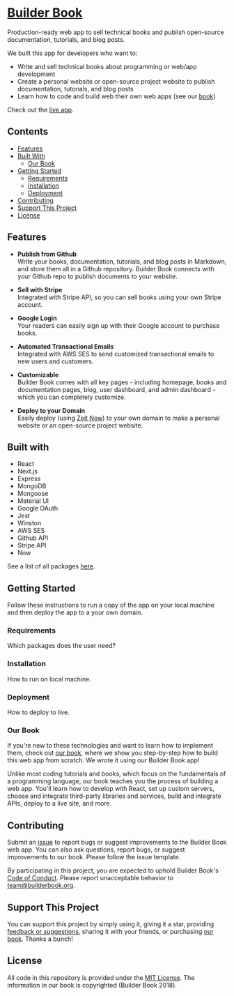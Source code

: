 # [Builder Book](https://builderbook.org)

Production-ready web app to sell technical books and publish open-source documentation, tutorials, and blog posts.

We built this app for developers who want to:

- Write and sell technical books about programming or web/app development
- Create a personal website or open-source project website to publish documentation, tutorials, and blog posts
- Learn how to code and build web their own web apps (see our [book](https://builderbook.org))

Check out the [live app](https://builderbook.org/books).

## Contents
- [Features](#features)
- [Built With](#built-with)
  - [Our Book](#our-book)
- [Getting Started](#getting-started)
  - [Requirements](#requirements)
  - [Installation](#installation)
  - [Deployment](#deployment)
- [Contributing](#contributing)
- [Support This Project](#support)
- [License](#license)

## Features

- **Publish from Github**</br>
Write your books, documentation, tutorials, and blog posts in Markdown, and store them all in a Github repository. Builder Book connects with your Github repo to publish documents to your website.

- **Sell with Stripe**</br>
Integrated with Stripe API, so you can sell books using your own Stripe account.

- **Google Login**</br>
Your readers can easily sign up with their Google account to purchase books.

- **Automated Transactional Emails**</br>
Integrated with AWS SES to send customized transactional emails to new users and customers.

- **Customizable**</br>
Builder Book comes with all key pages - including homepage, books and documentation pages, blog, user dashboard, and admin dashboard - which you can completely customize.

- **Deploy to your Domain**</br>
Easily deploy (using [Zeit Now](https://zeit.co/now)) to your own domain to make a personal website or an open-source project website.

## Built with

- React
- Next.js
- Express
- MongoDB
- Mongoose
- Material UI
- Google OAuth
- Jest
- Winston
- AWS SES
- Github API
- Stripe API
- Now

See a list of all packages [here](https://github.com/builderbook/builderbook/blob/master/package.json).

## Getting Started

Follow these instructions to run a copy of the app on your local machine and then deploy the app to a your own domain.

### Requirements

Which packages does the user need?

### Installation

How to run on local machine.

### Deployment

How to deploy to live.

### Our Book

If you're new to these technologies and want to learn how to implement them, check out [our book](https://github.com/builderbook/builderbook-app/blob/master/book-details.md), where we show you step-by-step how to build this web app from scratch. We wrote it using our Builder Book app!

Unlike most coding tutorials and books, which focus on the fundamentals of a programming language, our book teaches you the process of building a web app. You'll learn how to develop with React, set up custom servers, choose and integrate third-party libraries and services, build and integrate APIs, deploy to a live site, and more.

## Contributing

Submit an [issue](https://github.com/builderbook/builderbook-app/issues/new) to report bugs or suggest improvements to the Builder Book web app. You can also ask questions, report bugs, or suggest improvements to our book. Please follow the issue template.

By participating in this project, you are expected to uphold Builder Book's [Code of Conduct](https://github.com/builderbook/builderbook-app/blob/master/CODE-OF-CONDUCT.md). Please report unacceptable behavior to team@builderbook.org.

## Support This Project

You can support this project by simply using it, giving it a star, providing [feedback or suggestions](https://github.com/builderbook/builderbook-app/issues/new), sharing it with your friends, or purchasing [our book](https://github.com/builderbook/builderbook-app/blob/master/book-details.md). Thanks a bunch!

## License

All code in this repository is provided under the [MIT License](https://github.com/builderbook/books/blob/master/LICENSE). The information in our book is copyrighted (Builder Book 2018). 
